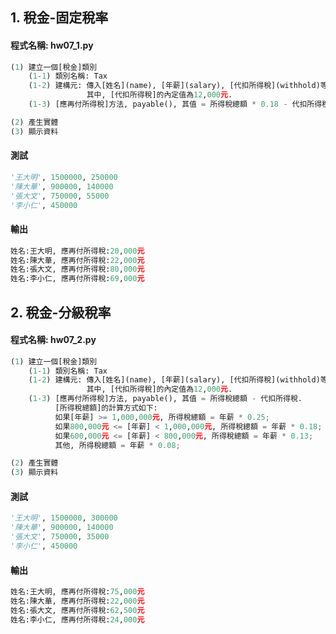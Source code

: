 ## 1. 稅金-固定稅率

#### 程式名稱: hw07_1.py
``` python
(1) 建立一個[稅金]類別
    (1-1) 類別名稱: Tax
    (1-2) 建構元: 傳入[姓名](name), [年薪](salary), [代扣所得稅](withhold)等3個參數, 寫入實體中, 成為實體的成員.
                 其中, [代扣所得稅]的內定值為12,000元.
    (1-3) [應再付所得稅]方法, payable(), 其值 = 所得稅總額 * 0.18 - 代扣所得稅.

(2) 產生實體
(3) 顯示資料
```

#### 測試
``` python
'王大明', 1500000, 250000   
'陳大華', 900000, 140000  
'張大文', 750000, 55000 
'李小仁', 450000 
```

#### 輸出
``` python
姓名:王大明, 應再付所得稅:20,000元
姓名:陳大華, 應再付所得稅:22,000元
姓名:張大文, 應再付所得稅:80,000元
姓名:李小仁, 應再付所得稅:69,000元
```


## 2. 稅金-分級稅率

#### 程式名稱: hw07_2.py
``` python
(1) 建立一個[稅金]類別
    (1-1) 類別名稱: Tax
    (1-2) 建構元: 傳入[姓名](name), [年薪](salary), [代扣所得稅](withhold)等3個參數, 寫入實體中, 成為實體的成員.
                 其中, [代扣所得稅]的內定值為12,000元.
    (1-3) [應再付所得稅]方法, payable(), 其值 = 所得稅總額 - 代扣所得稅.
          [所得稅總額]的計算方式如下:
          如果[年薪] >= 1,000,000元, 所得稅總額 = 年薪 * 0.25;
          如果800,000元 <= [年薪] < 1,000,000元, 所得稅總額 = 年薪 * 0.18;
          如果600,000元 <= [年薪] < 800,000元, 所得稅總額 = 年薪 * 0.13;
          其他, 所得稅總額 = 年薪 * 0.08;

(2) 產生實體
(3) 顯示資料
```

#### 測試
``` python
'王大明', 1500000, 300000 
'陳大華', 900000, 140000
'張大文', 750000, 35000  
'李小仁', 450000
```

#### 輸出
``` python
姓名:王大明, 應再付所得稅:75,000元
姓名:陳大華, 應再付所得稅:22,000元
姓名:張大文, 應再付所得稅:62,500元
姓名:李小仁, 應再付所得稅:24,000元
```
